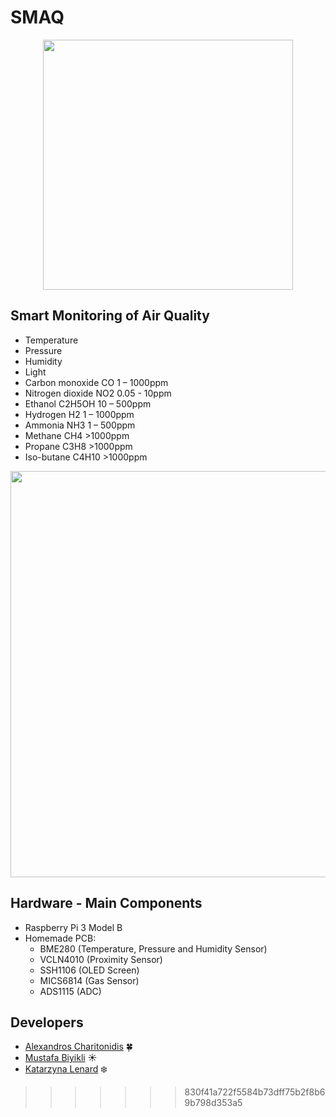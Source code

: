 # SMAQ

<p align="center">
<img src="https://github.com/MustafaBiyikli/SMAQ/blob/master/SMAQLogo.png" width="400">
</p>

## Smart Monitoring of Air Quality

-   Temperature
-   Pressure
-   Humidity
-   Light
-   Carbon monoxide CO 1 – 1000ppm
-   Nitrogen dioxide NO2 0.05 - 10ppm
-   Ethanol C2H5OH 10 – 500ppm
-   Hydrogen H2 1 – 1000ppm
-   Ammonia NH3 1 – 500ppm
-   Methane CH4 >1000ppm
-   Propane C3H8 >1000ppm
-   Iso-butane C4H10 >1000ppm

<p align="center">
<img src="https://github.com/MustafaBiyikli/SMAQ/blob/master/StraightGIF.gif" width="650">
</p>

## Hardware - Main Components

-   Raspberry Pi 3 Model B
-   Homemade PCB:
    -   BME280 (Temperature, Pressure and Humidity Sensor)
    -   VCLN4010 (Proximity Sensor)
    -   SSH1106 (OLED Screen)
    -   MICS6814 (Gas Sensor)
    -   ADS1115 (ADC)

## Developers

-   [Alexandros Charitonidis](https://github.com/Alexandros-Charitonidis) :four_leaf_clover:
-   [Mustafa Biyikli](https://github.com/MustafaBiyikli) :sunny:
-   [Katarzyna Lenard](https://github.com/KasiaLenard) :snowflake:
>>>>>>> 830f41a722f5584b73dff75b2f8b69b798d353a5
